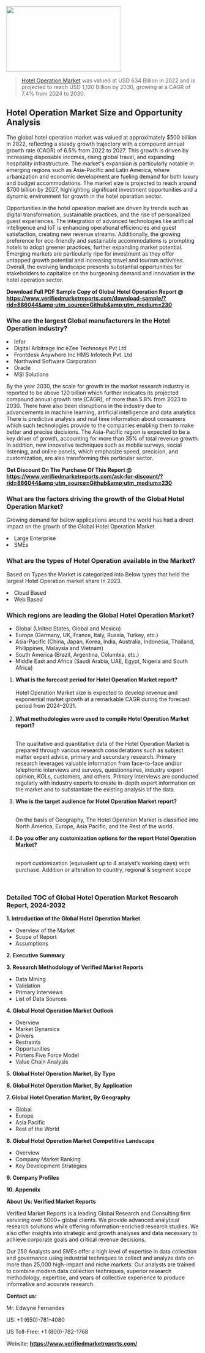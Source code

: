 <img src="https://ffe5etoiles.com/wp-content/uploads/2024/12/MST1-300x171.png" alt="" width="300" height="171" class="alignnone size-medium wp-image-20088" /><blockquote><p><p><a href="https://www.verifiedmarketreports.com/download-sample/?rid=886044&utm_source=Github&utm_medium=230" target="_blank">Hotel Operation Market</a> was valued at USD 634 Billion in 2022 and is projected to reach USD 1,120 Billion by 2030, growing at a CAGR of 7.4% from 2024 to 2030.</p></blockquote><p><h2>Hotel Operation Market Size and Opportunity Analysis</h2><p>The global hotel operation market was valued at approximately $500 billion in 2022, reflecting a steady growth trajectory with a compound annual growth rate (CAGR) of 6.5% from 2022 to 2027. This growth is driven by increasing disposable incomes, rising global travel, and expanding hospitality infrastructure. The market's expansion is particularly notable in emerging regions such as Asia-Pacific and Latin America, where urbanization and economic development are fueling demand for both luxury and budget accommodations. The market size is projected to reach around $700 billion by 2027, highlighting significant investment opportunities and a dynamic environment for growth in the hotel operation sector.</p><p>Opportunities in the hotel operation market are driven by trends such as digital transformation, sustainable practices, and the rise of personalized guest experiences. The integration of advanced technologies like artificial intelligence and IoT is enhancing operational efficiencies and guest satisfaction, creating new revenue streams. Additionally, the growing preference for eco-friendly and sustainable accommodations is prompting hotels to adopt greener practices, further expanding market potential. Emerging markets are particularly ripe for investment as they offer untapped growth potential and increasing travel and tourism activities. Overall, the evolving landscape presents substantial opportunities for stakeholders to capitalize on the burgeoning demand and innovation in the hotel operation sector.</p></p><p class=""><strong>Download Full PDF Sample Copy of Global Hotel Operation Report @ <a href="https://www.verifiedmarketreports.com/download-sample/?rid=886044&amp;utm_source=Github&amp;utm_medium=230" target="_blank">https://www.verifiedmarketreports.com/download-sample/?rid=886044&amp;utm_source=Github&amp;utm_medium=230</a></strong></p><h3 id="" class="">Who are the largest Global manufacturers in the Hotel Operation industry?</h3><p><li>Infor</li><li> Digital Arbitrage Inc eZee Technosys Pvt Ltd</li><li> Frontdesk Anywhere Inc HMS Infotech Pvt. Ltd</li><li> Northwind Software Corporation</li><li> Oracle</li><li> MSI Solutions</li></p><div class=""><div class="" dir="" data-message-author-role="" data-message-id="" data-message-model-slug=""><div class=""><div class=""><div class=""><div class="" dir="" data-message-author-role="" data-message-id="" data-message-model-slug=""><div class=""><div class=""><p>By the year 2030, the scale for growth in the market research industry is reported to be above 120 billion which further indicates its projected compound annual growth rate (CAGR), of more than 5.8% from 2023 to 2030. There have also been disruptions in the industry due to advancements in machine learning, artificial intelligence and data analytics There is predictive analysis and real time information about consumers which such technologies provide to the companies enabling them to make better and precise decisions. The Asia-Pacific region is expected to be a key driver of growth, accounting for more than 35% of total revenue growth. In addition, new innovative techniques such as mobile surveys, social listening, and online panels, which emphasize speed, precision, and customization, are also transforming this particular sector.</p><p><strong>Get Discount On The Purchase Of This Report @&nbsp; <a href="https://www.verifiedmarketreports.com/ask-for-discount/?rid=886044&amp;utm_source=Github&amp;utm_medium=230" target="_blank">https://www.verifiedmarketreports.com/ask-for-discount/?rid=886044&amp;utm_source=Github&amp;utm_medium=230</a></strong></p></div></div></div></div></div></div></div></div><h3 id="" class="">What are the factors driving the growth of the Global Hotel Operation Market?</h3><p id="" class="">Growing demand for below applications around the world has had a direct impact on the growth of the Global Hotel Operation Market</p><p id="" class=""><li>Large Enterprise</li><li> SMEs</li></p><h3 id="" class="">What are the types of Hotel Operation available in the Market?</h3><p id="" class="">Based on Types the Market is categorized into Below types that held the largest Hotel Operation market share In 2023.</p><p id="" class=""><li>Cloud Based</li><li> Web Based</li></p><h3 id="" class="">Which regions are leading the Global Hotel Operation Market?</h3><ul><li>Global (United States, Global and Mexico)</li><li>Europe (Germany, UK, France, Italy, Russia, Turkey, etc.)</li><li>Asia-Pacific (China, Japan, Korea, India, Australia, Indonesia, Thailand, Philippines, Malaysia and Vietnam)</li><li>South America (Brazil, Argentina, Columbia, etc.)</li><li>Middle East and Africa (Saudi Arabia, UAE, Egypt, Nigeria and South Africa)</li></ul><p><ol><li><strong>What is the forecast period for Hotel Operation Market report?<br /></strong><br /><span data-sheets-root="1" data-sheets-value="{&quot;1&quot;:2,&quot;2&quot;:&quot;XXXX size is expected to develop revenue and exponential market growth at a remarkable CAGR during the forecast period from 2024&ndash;2030.&quot;}" data-sheets-userformat="{&quot;2&quot;:12674,&quot;4&quot;:{&quot;1&quot;:2,&quot;2&quot;:16776960},&quot;10&quot;:2,&quot;11&quot;:0,&quot;15&quot;:&quot;Arial&quot;,&quot;16&quot;:12}">Hotel Operation Market size is expected to develop revenue and exponential market growth at a remarkable CAGR during the forecast period from 2024&ndash;2031.</span><br /><br /></li><li><strong>What methodologies were used to compile Hotel Operation Market report?<br /><br /></strong><p>The qualitative and quantitative data of the&nbsp;Hotel Operation Market is prepared through various research considerations such as subject matter expert advice, primary and secondary research. Primary research leverages valuable information from face-to-face and/or telephonic interviews and surveys, questionnaires, industry expert opinion, KOLs, customers, and others. Primary interviews are conducted regularly with industry experts to create in-depth expert information on the market and to substantiate the existing analysis of the data.&nbsp;</p></li><li><strong>Who is the target audience for Hotel Operation Market report?<br /><br /></strong><p>On the basis of Geography, The&nbsp;Hotel Operation Market is classified into North America, Europe, Asia Pacific, and the Rest of the world.</p></li><li><strong>Do you offer any customization options for the report Hotel Operation Market?<br /><br /></strong><p>report customization (equivalent up to 4 analyst&rsquo;s working days) with purchase. Addition or alteration to country, regional &amp; segment scope</p><p>&nbsp;</p></li></ol></p><h3 id="" class="">Detailed TOC of Global Hotel Operation Market Research Report, 2024-2032</h3><p id="" class=""><strong>1. Introduction of the Global Hotel Operation Market</strong></p><ul><li>Overview of the Market</li><li>Scope of Report</li><li>Assumptions</li></ul><p id="" class=""><strong>2. Executive Summary</strong></p><p id="" class=""><strong>3. Research Methodology of&nbsp;Verified Market Reports</strong></p><ul><li>Data Mining</li><li>Validation</li><li>Primary Interviews</li><li>List of Data Sources</li></ul><p id="" class=""><strong>4. Global Hotel Operation Market Outlook</strong></p><ul><li>Overview</li><li>Market Dynamics</li><li>Drivers</li><li>Restraints</li><li>Opportunities</li><li>Porters Five Force Model</li><li>Value Chain Analysis</li></ul><p id="" class=""><strong>5. Global Hotel Operation Market, By&nbsp;Type</strong></p><p id="" class=""><strong>6. Global Hotel Operation Market, By Application</strong></p><p id="" class=""><strong>7. Global Hotel Operation Market, By Geography</strong></p><ul><li>Global</li><li>Europe</li><li>Asia Pacific</li><li>Rest of the World</li></ul><p id="" class=""><strong>8. Global Hotel Operation Market Competitive Landscape</strong></p><ul><li>Overview</li><li>Company Market Ranking</li><li>Key Development Strategies</li></ul><p id="" class=""><strong>9. Company Profiles</strong></p><p id="" class=""><strong>10. Appendix</strong></p><p id="" class=""><strong>About Us: Verified Market Reports</strong></p><p id="" class="">Verified Market Reports is a leading Global Research and Consulting firm servicing over 5000+ global clients. We provide advanced analytical research solutions while offering information-enriched research studies. We also offer insights into strategic and growth analyses and data necessary to achieve corporate goals and critical revenue decisions.</p><p id="" class="">Our 250 Analysts and SMEs offer a high level of expertise in data collection and governance using industrial techniques to collect and analyze data on more than 25,000 high-impact and niche markets. Our analysts are trained to combine modern data collection techniques, superior research methodology, expertise, and years of collective experience to produce informative and accurate research.</p><p id="" class=""><strong>Contact us:</strong></p><p id="" class="">Mr. Edwyne Fernandes</p><p id="" class="">US: +1 (650)-781-4080</p><p id="" class="">US Toll-Free: +1 (800)-782-1768</p><p id="" class="">Website: <a target="" data-test-app-aware-link=""><strong>https://www.verifiedmarketreports.com/</strong></a></p>
